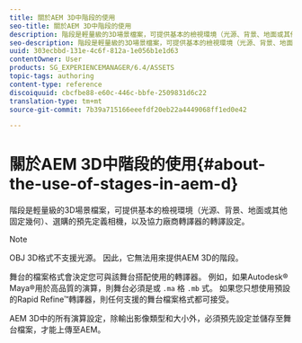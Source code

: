 ```yaml
---
title: 關於AEM 3D中階段的使用
seo-title: 關於AEM 3D中階段的使用
description: 階段是輕量級的3D場景檔案，可提供基本的檢視環境（光源、背景、地面或其他固定幾何）、選購的預先定義相機，以及協力廠商轉譯器的轉譯設定。
seo-description: 階段是輕量級的3D場景檔案，可提供基本的檢視環境（光源、背景、地面或其他固定幾何）、選購的預先定義相機，以及協力廠商轉譯器的轉譯設定。
uuid: 303ecbbd-131e-4c6f-812a-1e056b1e1d63
contentOwner: User
products: SG_EXPERIENCEMANAGER/6.4/ASSETS
topic-tags: authoring
content-type: reference
discoiquuid: cbcfbe88-e60c-446c-bbfe-2509831d6c22
translation-type: tm+mt
source-git-commit: 7b39a715166eeefdf20eb22a4449068ff1ed0e42

---
```



# 關於AEM 3D中階段的使用{#about-the-use-of-stages-in-aem-d}

階段是輕量級的3D場景檔案，可提供基本的檢視環境（光源、背景、地面或其他固定幾何）、選購的預先定義相機，以及協力廠商轉譯器的轉譯設定。

>[!NOTE]
>
>OBJ 3D格式不支援光源。 因此，它無法用來提供AEM 3D的階段。

舞台的檔案格式會決定您可與該舞台搭配使用的轉譯器。 例如，如果Autodesk® Maya®用於高品質的演算，則舞台必須是或 `.ma` 格 `.mb` 式。 如果您只想使用預設的Rapid Refine™轉譯器，則任何支援的舞台檔案格式都可接受。

AEM 3D中的所有演算設定，除輸出影像類型和大小外，必須預先設定並儲存至舞台檔案，才能上傳至AEM。

